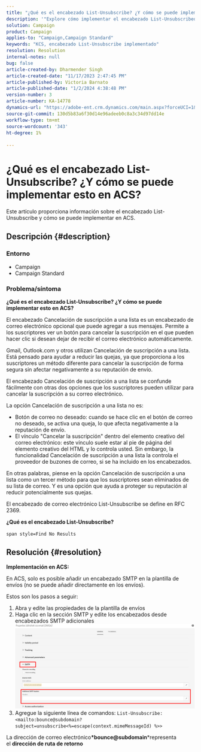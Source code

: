 ```yaml
---
title: "¿Qué es el encabezado List-Unsubscribe? ¿Y cómo se puede implementar esto en ACS?"
description: '"Explore cómo implementar el encabezado List-Unsubscribed en ACS".'
solution: Campaign
product: Campaign
applies-to: "Campaign,Campaign Standard"
keywords: "KCS, encabezado List-Unsubscribe implementado"
resolution: Resolution
internal-notes: null
bug: false
article-created-by: Dharmender Singh
article-created-date: "11/17/2023 2:47:45 PM"
article-published-by: Victoria Barnato
article-published-date: "1/2/2024 4:38:48 PM"
version-number: 3
article-number: KA-14778
dynamics-url: "https://adobe-ent.crm.dynamics.com/main.aspx?forceUCI=1&pagetype=entityrecord&etn=knowledgearticle&id=4c986043-5885-ee11-8179-6045bd006239"
source-git-commit: 130d5b83a6f30d14e96adeeb0c8a3c34d97dd14e
workflow-type: tm+mt
source-wordcount: '343'
ht-degree: 1%

---
```


# ¿Qué es el encabezado List-Unsubscribe? ¿Y cómo se puede implementar esto en ACS?


Este artículo proporciona información sobre el encabezado List-Unsubscribe y cómo se puede implementar en ACS.

## Descripción {#description}


### <b>Entorno</b>

- Campaign
- Campaign Standard


### <b>Problema/síntoma</b>

<b>¿Qué es el encabezado List-Unsubscribe? ¿Y cómo se puede implementar esto en ACS?</b>

El encabezado Cancelación de suscripción a una lista es un encabezado de correo electrónico opcional que puede agregar a sus mensajes. Permite a los suscriptores ver un botón para cancelar la suscripción en el que pueden hacer clic si desean dejar de recibir el correo electrónico automáticamente.

Gmail, Outlook.com y otros utilizan Cancelación de suscripción a una lista. Está pensado para ayudar a reducir las quejas, ya que proporciona a los suscriptores un método diferente para cancelar la suscripción de forma segura sin afectar negativamente a su reputación de envío.

El encabezado Cancelación de suscripción a una lista se confunde fácilmente con otras dos opciones que los suscriptores pueden utilizar para cancelar la suscripción a su correo electrónico.

La opción Cancelación de suscripción a una lista no es:

- Botón de correo no deseado: cuando se hace clic en el botón de correo no deseado, se activa una queja, lo que afecta negativamente a la reputación de envío.
- El vínculo &quot;Cancelar la suscripción&quot; dentro del elemento creativo del correo electrónico: este vínculo suele estar al pie de página del elemento creativo del HTML y lo controla usted. Sin embargo, la funcionalidad Cancelación de suscripción a una lista la controla el proveedor de buzones de correo, si se ha incluido en los encabezados.


En otras palabras, piense en la opción Cancelación de suscripción a una lista como un tercer método para que los suscriptores sean eliminados de su lista de correo. Y es una opción que ayuda a proteger su reputación al reducir potencialmente sus quejas.

El encabezado de correo electrónico List-Unsubscribe se define en RFC 2369.

<b>¿Qué es el encabezado List-Unsubscribe? </b>

`span style=Find No Results`


## Resolución {#resolution}


<b>Implementación en ACS:</b>

En ACS, solo es posible añadir un encabezado SMTP en la plantilla de envíos (no se puede añadir directamente en los envíos).

Estos son los pasos a seguir:

1. Abra y edite las propiedades de la plantilla de envíos
2. Haga clic en la sección SMTP y edite los encabezados desde encabezados SMTP adicionales     ![](assets/52de6f31-8da9-ee11-be37-6045bd006793.png)
3. Agregue la siguiente línea de comandos:    `List-Unsubscribe: <mailto:bounce@subdomain?subject=unsubscribe<%=escape(context.mimeMessageId) %>>`


La dirección de correo electrónico<b>*bounce@subdomain</b>*representa el <b>dirección de ruta de retorno</b>

